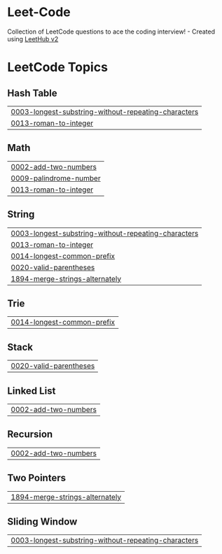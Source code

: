 # Leet-Code
Collection of LeetCode questions to ace the coding interview! - Created using [LeetHub v2](https://github.com/arunbhardwaj/LeetHub-2.0)

<!---LeetCode Topics Start-->
# LeetCode Topics
## Hash Table
|  |
| ------- |
| [0003-longest-substring-without-repeating-characters](https://github.com/VictoriousMango/Leet-Code/tree/master/0003-longest-substring-without-repeating-characters) |
| [0013-roman-to-integer](https://github.com/VictoriousMango/Leet-Code/tree/master/0013-roman-to-integer) |
## Math
|  |
| ------- |
| [0002-add-two-numbers](https://github.com/VictoriousMango/Leet-Code/tree/master/0002-add-two-numbers) |
| [0009-palindrome-number](https://github.com/VictoriousMango/Leet-Code/tree/master/0009-palindrome-number) |
| [0013-roman-to-integer](https://github.com/VictoriousMango/Leet-Code/tree/master/0013-roman-to-integer) |
## String
|  |
| ------- |
| [0003-longest-substring-without-repeating-characters](https://github.com/VictoriousMango/Leet-Code/tree/master/0003-longest-substring-without-repeating-characters) |
| [0013-roman-to-integer](https://github.com/VictoriousMango/Leet-Code/tree/master/0013-roman-to-integer) |
| [0014-longest-common-prefix](https://github.com/VictoriousMango/Leet-Code/tree/master/0014-longest-common-prefix) |
| [0020-valid-parentheses](https://github.com/VictoriousMango/Leet-Code/tree/master/0020-valid-parentheses) |
| [1894-merge-strings-alternately](https://github.com/VictoriousMango/Leet-Code/tree/master/1894-merge-strings-alternately) |
## Trie
|  |
| ------- |
| [0014-longest-common-prefix](https://github.com/VictoriousMango/Leet-Code/tree/master/0014-longest-common-prefix) |
## Stack
|  |
| ------- |
| [0020-valid-parentheses](https://github.com/VictoriousMango/Leet-Code/tree/master/0020-valid-parentheses) |
## Linked List
|  |
| ------- |
| [0002-add-two-numbers](https://github.com/VictoriousMango/Leet-Code/tree/master/0002-add-two-numbers) |
## Recursion
|  |
| ------- |
| [0002-add-two-numbers](https://github.com/VictoriousMango/Leet-Code/tree/master/0002-add-two-numbers) |
## Two Pointers
|  |
| ------- |
| [1894-merge-strings-alternately](https://github.com/VictoriousMango/Leet-Code/tree/master/1894-merge-strings-alternately) |
## Sliding Window
|  |
| ------- |
| [0003-longest-substring-without-repeating-characters](https://github.com/VictoriousMango/Leet-Code/tree/master/0003-longest-substring-without-repeating-characters) |
<!---LeetCode Topics End-->